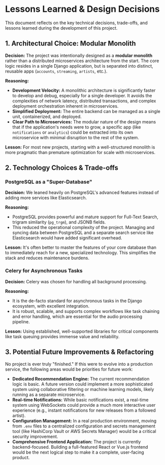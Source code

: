# Lessons Learned & Design Decisions

This document reflects on the key technical decisions, trade-offs, and lessons learned during the development of this project.

## 1. Architectural Choice: Modular Monolith

**Decision:** The project was intentionally designed as a **modular monolith** rather than a distributed microservices architecture from the start. The core logic resides in a single Django application, but is separated into distinct, reusable apps (`accounts`, `streaming`, `artists`, etc.).

**Reasoning:**
-   **Development Velocity:** A monolithic architecture is significantly faster to develop and debug, especially for a single developer. It avoids the complexities of network latency, distributed transactions, and complex deployment orchestration inherent in microservices.
-   **Simplified Deployment:** The entire backend can be managed as a single unit, containerized, and deployed.
-   **Clear Path to Microservices:** The modular nature of the design means that if the application's needs were to grow, a specific app (like `notifications` or `analytics`) could be extracted into its own microservice with minimal disruption to the rest of the system.

**Lesson:** For most new projects, starting with a well-structured monolith is more pragmatic than premature optimization for scale with microservices.

## 2. Technology Choices & Trade-offs

### PostgreSQL as a "Super-Database"
**Decision:** We leaned heavily on PostgreSQL's advanced features instead of adding more services like Elasticsearch.

**Reasoning:**
-   PostgreSQL provides powerful and mature support for Full-Text Search, trigram similarity (`pg_trgm`), and JSONB fields.
-   This reduced the operational complexity of the project. Managing and syncing data between PostgreSQL and a separate search service like Elasticsearch would have added significant overhead.

**Lesson:** It's often better to master the features of your core database than to immediately reach for a new, specialized technology. This simplifies the stack and reduces maintenance burdens.

### Celery for Asynchronous Tasks
**Decision:** Celery was chosen for handling all background processing.

**Reasoning:**
-   It is the de-facto standard for asynchronous tasks in the Django ecosystem, with excellent integration.
-   It is robust, scalable, and supports complex workflows like task chaining and error handling, which are essential for the audio processing pipeline.

**Lesson:** Using established, well-supported libraries for critical components like task queuing provides immense value and reliability.

## 3. Potential Future Improvements & Refactoring

No project is ever truly "finished." If this were to evolve into a production service, the following areas would be priorities for future work:

-   **Dedicated Recommendation Engine:** The current recommendation logic is basic. A future version could implement a more sophisticated system using collaborative filtering or machine learning models, likely running as a separate microservice.
-   **Real-time Notifications:** While basic notifications exist, a real-time system using WebSockets could provide a much more interactive user experience (e.g., instant notifications for new releases from a followed artist).
-   **Configuration Management:** In a real production environment, moving from `.env` files to a centralized configuration and secrets management tool (like HashiCorp Vault or AWS Secrets Manager) would be a critical security improvement.
-   **Comprehensive Frontend Application:** The project is currently backend-focused. Building a full-featured React or Vue.js frontend would be the next logical step to make it a complete, user-facing product.
